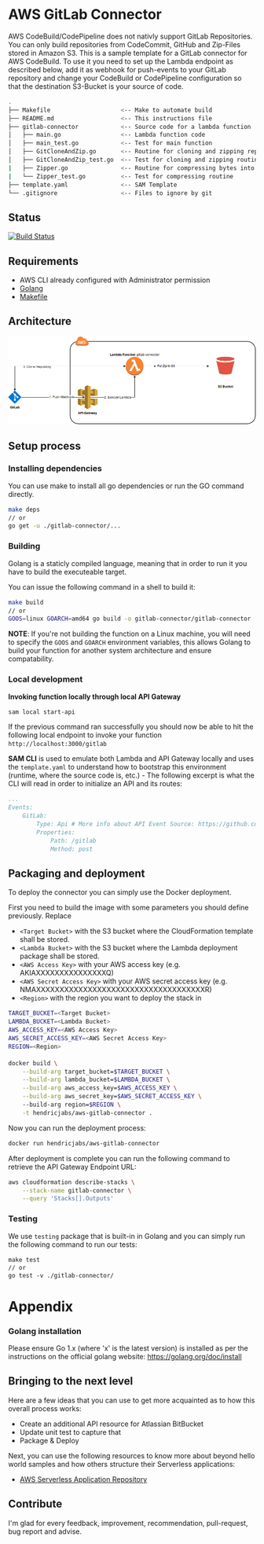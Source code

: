# AWS GitLab Connector

AWS CodeBuild/CodePipeline does not nativly support GitLab Repositories. You can only build repositories from CodeCommit, GitHub and Zip-Files stored in Amazon S3. This is a sample template for a GitLab connector for AWS CodeBuild. To use it you need to set up the Lambda endpoint as described below, add it as webhook for push-events to your GitLab repository and change your CodeBuild or CodePipeline configuration so that the destination S3-Bucket is your source of code.
```bash
.
├── Makefile                    <-- Make to automate build
├── README.md                   <-- This instructions file
├── gitlab-connector            <-- Source code for a lambda function
│   ├── main.go                 <-- Lambda function code
│   ├── main_test.go            <-- Test for main function
│   ├── GitCloneAndZip.go       <-- Routine for cloning and zipping repository 
│   ├── GitCloneAndZip_test.go  <-- Test for cloning and zipping routine
|   ├── Zipper.go               <-- Routine for compressing bytes into a Zip-archive 
|   └── Zipper_test.go          <-- Test for compressing routine
├── template.yaml               <-- SAM Template
└── .gitignore                  <-- Files to ignore by git
```

## Status
[![Build Status](https://travis-ci.com/hendricjabs/aws-gitlab-connector.png)](https://travis-ci.org/hendricjabs/aws-gitlab-connector)

## Requirements

* AWS CLI already configured with Administrator permission
* [Golang](https://golang.org)
* [Makefile](https://wiki.ubuntuusers.de/Makefile/)

## Architecture
![Architecture](assets/architecture.png)

## Setup process

### Installing dependencies

You can use make to install all go dependencies or run the GO command directly.
```bash
make deps
// or
go get -u ./gitlab-connector/...
```

### Building

Golang is a staticly compiled language, meaning that in order to run it you have to build the executeable target.

You can issue the following command in a shell to build it:

```bash
make build
// or 
GOOS=linux GOARCH=amd64 go build -o gitlab-connector/gitlab-connector ./gitlab-connector
```

**NOTE**: If you're not building the function on a Linux machine, you will need to specify the `GOOS` and `GOARCH` environment variables, this allows Golang to build your function for another system architecture and ensure compatability.

### Local development

**Invoking function locally through local API Gateway**

```bash
sam local start-api
```

If the previous command ran successfully you should now be able to hit the following local endpoint to invoke your function `http://localhost:3000/gitlab`

**SAM CLI** is used to emulate both Lambda and API Gateway locally and uses the `template.yaml` to understand how to bootstrap this environment (runtime, where the source code is, etc.) - The following excerpt is what the CLI will read in order to initialize an API and its routes:

```yaml
...
Events:
    GitLab:
        Type: Api # More info about API Event Source: https://github.com/awslabs/serverless-application-model/blob/master/versions/2016-10-31.md#api
        Properties:
            Path: /gitlab
            Method: post
```

## Packaging and deployment

To deploy the connector you can simply use the Docker deployment.

First you need to build the image with some parameters you should define previously.
Replace 
* `<Target Bucket>` with the S3 bucket where the CloudFormation template shall be stored.
* `<Lambda Bucket>` with the S3 bucket where the Lambda deployment package shall be stored.
* `<AWS Access Key>` with your AWS access key (e.g. AKIAXXXXXXXXXXXXXXXQ)
* `<AWS Secret Access Key>` with your AWS secret access key (e.g. NMAXXXXXXXXXXXXXXXXXXXXXXXXXXXXXXXXXXXXR)
* `<Region>` with the region you want to deploy the stack in

```sh
TARGET_BUCKET=<Target Bucket>
LAMBDA_BUCKET=<Lambda Bucket>
AWS_ACCESS_KEY=<AWS Access Key>
AWS_SECRET_ACCESS_KEY=<AWS Secret Access Key>
REGION=<Region>

docker build \
    --build-arg target_bucket=$TARGET_BUCKET \
    --build-arg lambda_bucket=$LAMBDA_BUCKET \
    --build-arg aws_access_key=$AWS_ACCESS_KEY \
    --build-arg aws_secret_key=$AWS_SECRET_ACCESS_KEY \ 
    --build-arg region=$REGION \
    -t hendricjabs/aws-gitlab-connector .
```

Now you can run the deployment process:
```sh
docker run hendricjabs/aws-gitlab-connector
```

After deployment is complete you can run the following command to retrieve the API Gateway Endpoint URL:

```bash
aws cloudformation describe-stacks \
    --stack-name gitlab-connector \
    --query 'Stacks[].Outputs'
``` 

### Testing

We use `testing` package that is built-in in Golang and you can simply run the following command to run our tests:

```shell
make test
// or
go test -v ./gitlab-connector/
```
# Appendix

### Golang installation

Please ensure Go 1.x (where 'x' is the latest version) is installed as per the instructions on the official golang website: https://golang.org/doc/install


## Bringing to the next level

Here are a few ideas that you can use to get more acquainted as to how this overall process works:

* Create an additional API resource for Atlassian BitBucket
* Update unit test to capture that
* Package & Deploy

Next, you can use the following resources to know more about beyond hello world samples and how others structure their Serverless applications:

* [AWS Serverless Application Repository](https://aws.amazon.com/serverless/serverlessrepo/)

## Contribute
I'm glad for every feedback, improvement, recommendation, pull-request, bug report and advise.
